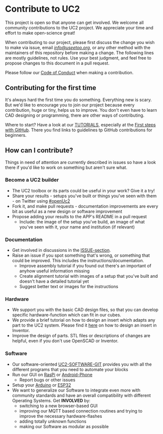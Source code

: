 # Contribute to UC2

This project is open so that anyone can get involved. We welcome all community contributions to the UC2 project. We appreciate your time and effort to make open-science great!

When contributing to our project, please first discuss the change you wish to make via issue, email *info@useetoo.org*, or any other method with the maintainers of this repository before making a change. The following lines are mostly guidelines, not rules. Use your best judgment, and feel free to propose changes to this document in a pull request.

Please follow our [Code of Conduct](./CODE_OF_CONDUCT.md) when making a contribution.

## Contributing for the first time
It's always hard the first time you do something. Everything new is scary. But we'd like to encourage you to join our project because every contribution, huge or tiny, helps us to improve. You don't even have to learn CAD designing or programming, there are other ways of contributing.

Where to start? Have a look at our [TUTORIALS](./TUTORIALS), especially at the [First steps with GitHub](./TUTORIALS#github). There you find links to guidelines tp GitHub contributions for beginners.

## How can I contribute?
Things in need of attention are currently described in issues so have a look there if you'd like to work on something but aren't sure what.

### Become a UC2 builder
* The UC2 toolbox or its parts could be useful in your work? Give it a try!
* Share your results - setups you've built or things you've seen with them - on Twitter using [#openUc2](https://twitter.com/search?q=%23openUc2&src=typed_query)
* Fork it, and make pull requests - documentation improvements are every bit as useful as a new design or software improvement
* Propose adding your results to the APP's README in a pull request
  * Include: the image of the setup you've build, an image of what you've seen with it, your name and institution (if relevant)

### Documentation
* Get involved in discussions in the [ISSUE-section](https://github.com/bionanoimaging/UC2-GIT/issues).
* Raise an issue if you spot something that's wrong, or something that could be improved. This includes the instructions/documentation.
  * Improve assembly tutorial if you found out there's an important of anyhow useful information missing
  * Create alignment tutorial with images of a setup that you've built and doesn't have a detailed tutorial yet
  * Suggest better text or images for the instructions

### Hardware
* We support you with the basic CAD design files, so that you can develop specific hardware-function which can fit in our cubes.
* We provide a brief tutorial on how to design an insert which adapts any part to the UC2 system. Please find it [here](./CAD/ASSEMBLY_CUBE_Base_v2/#tutorial-on-how-to-design-an-insert-in-inventor) on how to design an insert in Inventor.
* Improve the design of parts. STL files or descriptions of changes are helpful, even if you don't use OpenSCAD or Inventor.

### Software
* Our software-oriented [UC2-SOFTWARE-GIT](https://github.com/bionanoimaging/UC2-Software-GIT) provides you with all the different programs that you need to automate your blocks
* Run our GUI on [RasPi](https://github.com/bionanoimaging/UC2-Software-GIT/tree/master/GUI/RASPBERRY_PI/RASPIapp_py3) or [Android-Phone](https://github.com/bionanoimaging/UC2-Software-GIT/tree/master/GUI/Android/UC2-TheBox)
  * Report bugs or other issues
* Setup your [Arduino](https://github.com/bionanoimaging/UC2-Software-GIT/tree/master/HARDWARE_CONTROL/ARDUINO) or [ESP32](https://github.com/bionanoimaging/UC2-Software-GIT/tree/master/HARDWARE_CONTROL/ESP32)
* We want to generalize our Software to integrate even more with community standards and have an overall compatibility with different Operating Systems. Get **INVOLVED** by:
  * switching to a new browser-based GUI
  * improving our MQTT based connection routines and trying to improve the necessary hardware-flashes
  * adding totally unknown functions
  * making our Software as modular as possible
